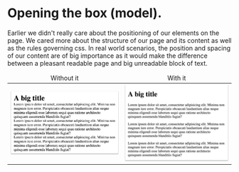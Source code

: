 # Opening the box (model).
Earlier we didn't really care about the positioning of our elements on the page. We cared more about the structure of our page and its content as well as the rules governing css. In real world scenarios, the position and spacing of our content are of big importance as it would make the difference between a pleasant readable page and big unreadable block of text.


<table>
<thead style="text-align:center;">
<tr>
<td> Without it </td> <td> With it </td>
</tr> 
</thead>
<tbody>
<tr>
<td> <img src=".guides/img/before.png" style="width: 100%;"> </td> <td> <img src=".guides/img/after.png" style="width: 100%;"> </td>
</tr>
</tbody>
</table>